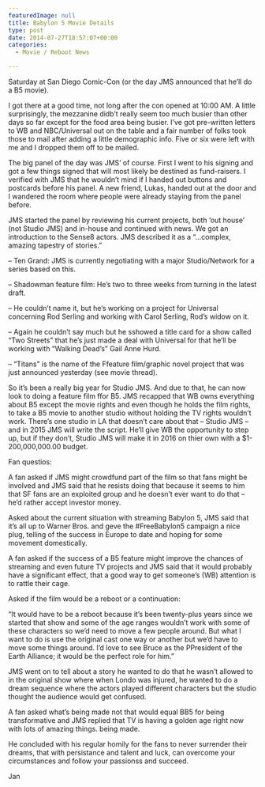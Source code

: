 ```yaml
---
featuredImage: null
title: Babylon 5 Movie Details
type: post
date: 2014-07-27T18:57:07+00:00
categories:
  - Movie / Reboot News

---
```

Saturday at San Diego Comic-Con (or the day JMS announced that he&#8217;ll do a B5 movie).

I got there at a good time, not long after the con opened at 10:00 AM. A little surprisingly, the mezzanine didb&#8217;t really seem too much busier than other days so far except for the food area being busier. I&#8217;ve got pre-written letters to WB and NBC/Universal out on the table and a fair number of folks took those to mail after adding a little demographic info. Five or six were left with me and I dropped them off to be mailed.

The big panel of the day was JMS&#8217; of course. First I went to his signing and got a few things signed that will most likely be destined as fund-raisers. I verified with JMS that he wouldn&#8217;t mind if I handed out buttons and postcards before his panel. A new friend, Lukas, handed out at the door and I wandered the room where people were already staying from the panel before.

JMS started the panel by reviewing his current projects, both &#8216;out house&#8217; (not Studio JMS) and in-house and continued with news. We got an introduction to the Sense8 actors. JMS described it as a &#8220;&#8230;complex, amazing tapestry of stories.&#8221;

&#8211; Ten Grand: JMS is currently negotiating with a major Studio/Network for a series based on this.

&#8211; Shadowman feature film: He&#8217;s two to three weeks from turning in the latest draft.

&#8211; He couldn&#8217;t name it, but he&#8217;s working on a project for Universal concerning Rod Serling and working with Carol Serling, Rod&#8217;s widow on it.

&#8211; Again he couldn&#8217;t say much but he sshowed a title card for a show called &#8220;Two Streets&#8221; that he&#8217;s just made a deal with Universal for that he&#8217;ll be working with &#8220;Walking Dead&#8217;s&#8221; Gail Anne Hurd.

&#8211; &#8220;Titans&#8221; is the name of the Ffeature film/graphic novel project that was just announced yesterday (see movie thread).

So it&#8217;s been a really big year for Studio JMS. And due to that, he can now look to doing a feature film ffor B5. JMS recapped that WB owns everything about B5 except the movie rights and even though he holds the film rights, to take a B5 movie to another studio without holding the TV rights wouldn&#8217;t work. There&#8217;s one studio in LA that doesn&#8217;t care about that &#8211; Studio JMS &#8211; and in 2015 JMS will write the script. He&#8217;ll give WB the opportunity to step up, but if they don&#8217;t, Studio JMS will make it in 2016 on thier own with a $1-200,000,000.00 budget.

Fan questios:

A fan asked if JMS might crowdfund part of the film so that fans might be involved and JMS said that he resists doing that because it seems to him that SF fans are an exploited group and he doesn&#8217;t ever want to do that &#8211; he&#8217;d rather accept investor money.

Asked about the current situation with streaming Babylon 5, JMS said that it&#8217;s all up to Warner Bros. and geve the #FreeBabylon5 campaign a nice plug, telling of the success in Europe to date and hoping for some movement domestically.

A fan asked if the success of a B5 feature might improve the chances of streaming and even future TV projects and JMS said that it would probably have a significant effect, that a good way to get someone&#8217;s (WB) attention is to rattle their cage.

Asked if the film would be a reboot or a continuation:

&#8220;It would have to be a reboot because it&#8217;s been twenty-plus years since we started that show and some of the age ranges wouldn&#8217;t work with some of these characters so we&#8217;d need to move a few people around. But what I want to do is use the original cast one way or another but we&#8217;d have to move some things around. I&#8217;d love to see Bruce as the PPresident of the Earth Alliance; it would be the perfect role for him.&#8221;

JMS went on to tell about a story he wanted to do that he wasn&#8217;t allowed to in the original show where when Londo was injured, he wanted to do a dream sequence where the actors played different characters but the studio thought the audience would get confused.

A fan asked what&#8217;s being made not that would equal BB5 for being transformative and JMS replied that TV is having a golden age right now with lots of amazing things. being made.

He concluded with his regular homily for the fans to never surrender their dreams, that with persistance and talent and luck, can overcome your circumstances and follow your passionss and succeed.

Jan
